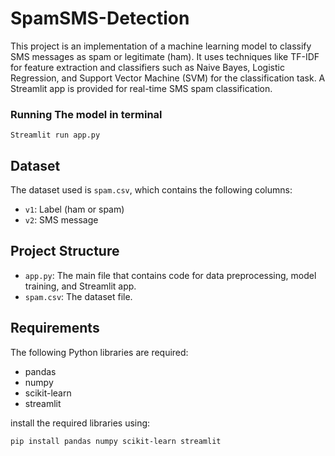 # SpamSMS-Detection

This project is an implementation of a machine learning model to classify SMS messages as spam or legitimate (ham). It uses techniques like TF-IDF for feature extraction and classifiers such as Naive Bayes, Logistic Regression, and Support Vector Machine (SVM) for the classification task. A Streamlit app is provided for real-time SMS spam classification.

### Running The model in terminal

    Streamlit run app.py

## Dataset

The dataset used is `spam.csv`, which contains the following columns:
- `v1`: Label (ham or spam)
- `v2`: SMS message

## Project Structure

- `app.py`: The main file that contains code for data preprocessing, model training, and Streamlit app.
- `spam.csv`: The dataset file.

## Requirements

The following Python libraries are required:
- pandas
- numpy
- scikit-learn
- streamlit

install the required libraries using:
```bash
pip install pandas numpy scikit-learn streamlit

